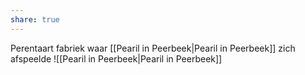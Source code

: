 ```yaml
---
share: true
---
```

Perentaart fabriek waar [[Pearil in Peerbeek|Pearil in Peerbeek]] zich afspeelde
![[Pearil in Peerbeek|Pearil in Peerbeek]]